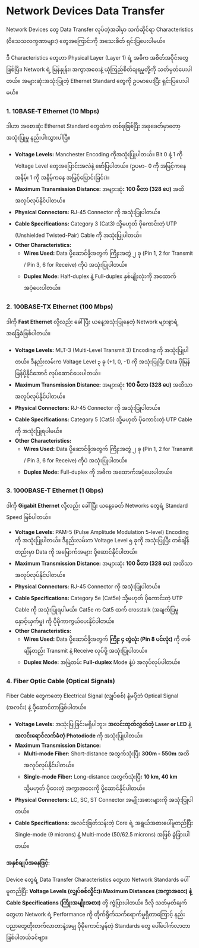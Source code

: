 # Network Devices Data Transfer

Network Devices တွေ Data Transfer လုပ်တဲ့အခါမှာ သက်ဆိုင်ရာ Characteristics (ဝိသေသလက္ခဏာများ) တွေအကြောင်းကို အသေးစိတ် ရှင်းပြပေးပါမယ်။

ဒီ Characteristics တွေဟာ Physical Layer (Layer 1) ရဲ့ အဓိက အစိတ်အပိုင်းတွေဖြစ်ပြီး၊ Network ရဲ့ မြန်နှုန်း၊ အကွာအဝေးနဲ့ ယုံကြည်စိတ်ချရမှုတို့ကို သတ်မှတ်ပေးပါတယ်။ အများဆုံးအသုံးပြုတဲ့ Ethernet Standard တွေကို ဥပမာပေးပြီး ရှင်းပြပေးပါမယ်။

### **1. 10BASE-T Ethernet (10 Mbps)**

ဒါဟာ အစောဆုံး Ethernet Standard တွေထဲက တစ်ခုဖြစ်ပြီး အခုခေတ်မှာတော့ အသုံးပြုမှု နည်းပါးသွားပါပြီ။

- **Voltage Levels:** Manchester Encoding ကိုအသုံးပြုပါတယ်။ Bit 0 နဲ့ 1 ကို Voltage Level တွေအပြောင်းအလဲနဲ့ ဖော်ပြပါတယ်။ (ဥပမာ- 0 ကို အမြင့်ကနေ အနိမ့်၊ 1 ကို အနိမ့်ကနေ အမြင့်ပြောင်းခြင်း)။
- **Maximum Transmission Distance:** အများဆုံး **100 မီတာ (328 ပေ)** အထိ အလုပ်လုပ်နိုင်ပါတယ်။
- **Physical Connectors:** RJ-45 Connector ကို အသုံးပြုပါတယ်။
- **Cable Specifications:** Category 3 (Cat3) သို့မဟုတ် ပိုကောင်းတဲ့ UTP (Unshielded Twisted-Pair) Cable ကို အသုံးပြုပါတယ်။
- **Other Characteristics:**
  - **Wires Used:** Data ပို့ဆောင်ဖို့အတွက် ကြိုးအတွဲ ၂ ခု (Pin 1, 2 for Transmit / Pin 3, 6 for Receive) ကိုပဲ အသုံးပြုပါတယ်။
  - **Duplex Mode:** Half-duplex နဲ့ Full-duplex နှစ်မျိုးလုံးကို အထောက်အပံ့ပေးပါတယ်။

### **2. 100BASE-TX Ethernet (100 Mbps)**

ဒါကို **Fast Ethernet** လို့လည်း ခေါ်ပြီး ယနေ့အသုံးပြုနေတဲ့ Network များစွာရဲ့ အခြေခံဖြစ်ပါတယ်။

- **Voltage Levels:** MLT-3 (Multi-Level Transmit 3) Encoding ကို အသုံးပြုပါတယ်။ ဒီနည်းလမ်းက Voltage Level ၃ ခု (+1, 0, -1) ကို အသုံးပြုပြီး Data ပိုမြန်မြန်ပို့နိုင်အောင် လုပ်ဆောင်ပေးပါတယ်။
- **Maximum Transmission Distance:** အများဆုံး **100 မီတာ (328 ပေ)** အထိသာ အလုပ်လုပ်နိုင်ပါတယ်။
- **Physical Connectors:** RJ-45 Connector ကို အသုံးပြုပါတယ်။
- **Cable Specifications:** Category 5 (Cat5) သို့မဟုတ် ပိုကောင်းတဲ့ UTP Cable ကို အသုံးပြုရပါမယ်။
- **Other Characteristics:**
  - **Wires Used:** Data ပို့ဆောင်ဖို့အတွက် ကြိုးအတွဲ ၂ ခု (Pin 1, 2 for Transmit / Pin 3, 6 for Receive) ကိုပဲ အသုံးပြုပါတယ်။
  - **Duplex Mode:** Full-duplex ကို အဓိက အထောက်အပံ့ပေးပါတယ်။

### **3. 1000BASE-T Ethernet (1 Gbps)**

ဒါကို **Gigabit Ethernet** လို့လည်း ခေါ်ပြီး ယနေ့ခေတ် Networks တွေရဲ့ Standard Speed ဖြစ်ပါတယ်။

- **Voltage Levels:** PAM-5 (Pulse Amplitude Modulation 5-level) Encoding ကို အသုံးပြုပါတယ်။ ဒီနည်းလမ်းက Voltage Level ၅ ခုကို အသုံးပြုပြီး တစ်ချိန်တည်းမှာ Data ကို အမြောက်အများ ပို့ဆောင်နိုင်ပါတယ်။
- **Maximum Transmission Distance:** အများဆုံး **100 မီတာ (328 ပေ)** အထိသာ အလုပ်လုပ်နိုင်ပါတယ်။
- **Physical Connectors:** RJ-45 Connector ကို အသုံးပြုပါတယ်။
- **Cable Specifications:** Category 5e (Cat5e) သို့မဟုတ် ပိုကောင်းတဲ့ UTP Cable ကို အသုံးပြုရပါမယ်။ Cat5e က Cat5 ထက် crosstalk (အချက်ပြမှုနှောင့်ယှက်မှု) ကို ပိုမိုကာကွယ်ပေးနိုင်ပါတယ်။
- **Other Characteristics:**
  - **Wires Used:** Data ပို့ဆောင်ဖို့အတွက် **ကြိုး ၄ တွဲလုံး (Pin 8 ပင်လုံး)** ကို တစ်ချိန်တည်း Transmit နဲ့ Receive လုပ်ဖို့ အသုံးပြုပါတယ်။
  - **Duplex Mode:** အမြဲတမ်း **Full-duplex** Mode နဲ့ပဲ အလုပ်လုပ်ပါတယ်။

### **4. Fiber Optic Cable (Optical Signals)**

Fiber Cable တွေကတော့ Electrical Signal (လျှပ်စစ်) နဲ့မပို့ဘဲ Optical Signal (အလင်း) နဲ့ ပို့ဆောင်တာဖြစ်ပါတယ်။

- **Voltage Levels:** အသုံးပြုခြင်းမရှိပါဘူး။ **အလင်းထုတ်လွှတ်တဲ့ Laser or LED** နဲ့ **အလင်းရောင်လက်ခံတဲ့ Photodiode** ကို အသုံးပြုပါတယ်။
- **Maximum Transmission Distance:**
  - **Multi-mode Fiber:** Short-distance အတွက်သုံးပြီး **300m - 550m** အထိ အလုပ်လုပ်နိုင်ပါတယ်။
  - **Single-mode Fiber:** Long-distance အတွက်သုံးပြီး **10 km, 40 km** သို့မဟုတ် ပိုဝေးတဲ့ အကွာအဝေးကို ပို့ဆောင်နိုင်ပါတယ်။
- **Physical Connectors:** LC, SC, ST Connector အမျိုးအစားများကို အသုံးပြုပါတယ်။
- **Cable Specifications:** အလင်းဖြတ်သန်းတဲ့ Core ရဲ့ အရွယ်အစားပေါ်မူတည်ပြီး Single-mode (9 microns) နဲ့ Multi-mode (50/62.5 microns) အဖြစ် ခွဲခြားပါတယ်။

**အနှစ်ချုပ်အနေဖြင့်:**

Device တွေရဲ့ Data Transfer Characteristics တွေဟာ Network Standards ပေါ်မူတည်ပြီး **Voltage Levels (လျှပ်စစ်လှိုင်း)၊ Maximum Distances (အကွာအဝေး) နဲ့ Cable Specifications (ကြိုးအမျိုးအစား)** တို့ ကွဲပြားပါတယ်။ ဒီလို သတ်မှတ်ချက်တွေဟာ Network ရဲ့ Performance ကို တိုက်ရိုက်သက်ရောက်မှုရှိတာကြောင့် နည်းပညာတွေတိုးတက်လာတာနဲ့အမျှ ပိုမိုကောင်းမွန်တဲ့ Standards တွေ ပေါ်ပေါက်လာတာ ဖြစ်ပါတယ်ခင်ဗျာ။
